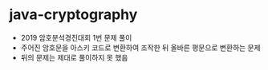 # java-cryptography
- 2019 암호분석경진대회 1번 문제 풀이
- 주어진 암호문을 아스키 코드로 변환하여 조작한 뒤 올바른 평문으로 변환하는 문제
- 뒤의 문제는 제대로 풀이하지 못 했음
